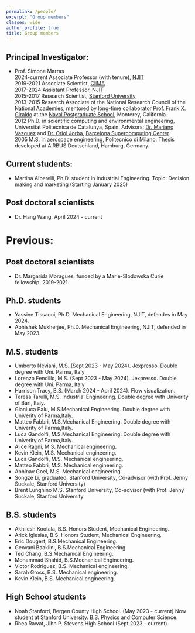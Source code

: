 ```yaml
---
permalink: /people/
excerpt: "Group members"
classes: wide
author_profile: true
title: Group members
---
```

## Principal Investigator:
- Prof. Simone Marras\
2024-current Associate Professor (with tenure), [NJIT](https://www.njit.edu)\
2019-2021 Associate Scientist, [CliMA](https://clima.caltech.edu)\
2017-2024 Assistant Professor, [NJIT](https://www.njit.edu)\
2015-2017 Research Scientist, [Stanford University](https://www.stanford.edu)\
2013-2015 Research Associate of the National Research Council of the [National Academies](https://www.nationalacademies.org/), mentored by long-time collaborator [Prof. Frank X. Giraldo](https://frankgiraldo.wixsite.com/mysite/) at the [Naval Postgraduate School](https://www.nps.edu), Monterey, California.\
2012 Ph.D. in scientific computing and environmental engineering, Universitat Politecnica de Catalunya, Spain. Advisors: [Dr. Mariano Vazquez](https://scholar.google.com.ar/citations?user=fCg0DeMAAAAJ&hl=en) and [Dr. Oriol Jorba](https://scholar.google.es/citations?user=kbSmdl0AAAAJ&hl=en), [Barcelona Supercomputing Center](https://www.bsc.es).\
2005 M.S. in aerospace engineering, Politecnico di Milano. Thesis developed at AIRBUS Deutschland, Hamburg, Germany.


## Current students:
- Martina Alberelli, Ph.D. student in Industrial Engineering. Topic: Decision making and marketing (Starting January 2025)

## Post doctoral scientists
- Dr. Hang Wang, April 2024 - current

# Previous:
## Post doctoral scientists
- Dr. Margarida Moragues, funded by a Marie-Slodowska Curie fellowship. 2019-2021.

## Ph.D. students
- Yassine Tissaoui, Ph.D. Mechanical Engineering, NJIT, defendes in May 2024.
- Abhishek Mukherjee, Ph.D. Mechanical Engineering, NJIT, defended in May 2023.

## M.S. students
- Umberto Neviani, M.S. (Sept 2023 - May 2024). Jexpresso. Double degree with Uni. Parma, Italy
- Lorenzo Fendillo, M.S. (Sept 2023 - May 2024). Jexpresso. Double degree with Uni. Parma, Italy
- Harrison Tracy, B.S. (March 2024 - April 2024). Flow visualization.
- Teresa Tarulli, M.S. Industrial Engineering. Double degree with Univerity of Bari, Italy.
- Gianluca Palu,  M.S.Mechanical Engineering. Double degree with Univerity of Parma,Italy.
- Matteo Fabbri,  M.S.Mechanical Engineering. Double degree with Univerity of Parma,Italy.
- Luca Gandolfi,  M.S.Mechanical Engineering. Double degree with Univerity of Parma,Italy.
- Alice Ragni,  M.S. Mechanical engineering.
- Kevin Klein, M.S. Mechanical engineering.
- Luca Gandolfi, M.S. Mechanical engineering.
- Matteo Fabbri, M.S. Mechanical engineering.
- Abhinav Goel, M.S. Mechanical engineering.
- Songze Li, graduated, Stanford University, Co-advisor (with Prof.
Jenny Suckale, Stanford University)
- Brent Lunghino M.S. Stanford University, Co-advisor (with
Prof. Jenny Suckale, Stanford University

## B.S. students
- Akhilesh Kootala, B.S. Honors Student, Mechanical Engineering.
- Arick Iglesias, B.S. Honors Student, Mechanical Engineering.
- Eric Dougert, B.S.Mechanical Engineering.
- Geovani Baaklini, B.S.Mechanical Engineering.
- Ted Chang, B.S.Mechanical Engineering.
- Mohammad Shahid, B.S.Mechanical Engineering.
- Victor Rodriguez, B.S. Mechanical engineering.
- Sarah Gross, B.S. Mechanical engineering.
- Kevin Klein, B.S. Mechanical engineering.

## High School students
- Noah Stanford, Bergen County High School.  (May 2023 - current)
  Now student at Stanford University. B.S. Physics and Computer Science.
- Rhea Rawat, Jihn P. Stevens High School (Sept 2023 - current).